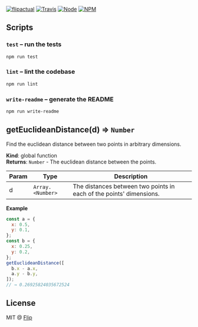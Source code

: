 [![flipactual](https://img.shields.io/badge/😋-flipactual-218AC7.svg?style=flat-square)](https://www.flipactual.com/)
[![Travis](https://img.shields.io/travis/flipactual/get-euclidean-distance.svg?style=flat-square)](https://travis-ci.org/flipactual/get-euclidean-distance/)
[![Node](https://img.shields.io/node/v/get-euclidean-distance.svg?style=flat-square)](http://npmjs.com/package/get-euclidean-distance)
[![NPM](https://img.shields.io/npm/v/get-euclidean-distance.svg?style=flat-square)](http://npmjs.com/package/get-euclidean-distance)

## Scripts

### `test` – run the tests

```sh
npm run test
```

### `lint` – lint the codebase

```sh
npm run lint
```

### `write-readme` – generate the README

```sh
npm run write-readme
```

<a name="getEuclideanDistance"></a>

## getEuclideanDistance(d) ⇒ <code>Number</code>
Find the euclidean distance between two points in arbitrary dimensions.

**Kind**: global function  
**Returns**: <code>Number</code> - The euclidean distance between the points.  

| Param | Type | Description |
| --- | --- | --- |
| d | <code>Array.&lt;Number&gt;</code> | The distances between two points in each of the points' dimensions. |

**Example**  
```js
const a = {
  x: 0.5,
  y: 0.1,
};
const b = {
  x: 0.25,
  y: 0.2,
};
getEuclideanDistance([
  b.x - a.x,
  a.y - b.y,
]);
// → 0.26925824035672524
```

## License

MIT @ [Flip](https://github.com/flipactual)
